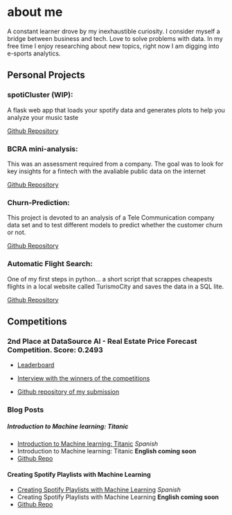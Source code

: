 # about me

A constant learner drove by my inexhaustible curiosity. I consider myself a bridge between business and tech. Love to solve problems with data. In my free time I enjoy researching about new topics, right now I am digging into e-sports analytics.

## Personal Projects

### spotiCluster (WIP):

A flask web app that loads your spotify data and generates plots to help you analyze your music taste

[Github Repository]()

### BCRA mini-analysis:

This was an assessment required from a company. The goal was to look for key insights for a fintech with the avaliable public data on the internet

[Github Repository]()

### Churn-Prediction:

This project is devoted to an analysis of a Tele Communication company data set and to test different models to predict whether the customer churn or not.

[Github Repository](https://github.com/rubzk/churn-prediction)


### Automatic Flight Search:

One of my first steps in python... a short script that scrappes cheapests flights in a local website called TurismoCity and saves the data in a SQL lite.

[Github Repository](https://github.com/rubzk/automatic_flight_searchs)


## Competitions

### 2nd Place at DataSource AI - Real Estate Price Forecast Competition. Score: 0.2493
* [Leaderboard](https://www.datasource.ai/en/users/1307/competitions/real-estate-price-forecast/profile_competition)

* [Interview with the winners of the competitions](https://www.datasource.ai/en/data-science-articles/interview-with-the-winners-of-the-data-science-competition-real-estate-price-forecast)

* [Github repository of my submission](https://github.com/rubzk/datasourceai-pice-competition)

### Blog Posts

##### Introduction to Machine learning: Titanic
* [Introduction to Machine learning: Titanic](https://medium.com/@tomas.ertola/introducci%C3%B3n-a-machine-learning-para-principiantes-9aee97cc77f) *Spanish*
* Introduction to Machine learning: Titanic **English coming soon**
* [Github Repo](https://github.com/rubzk/titanic-medium)


#### Creating Spotify Playlists with Machine Learning
* [Creating Spotify Playlists with Machine Learning](https://medium.com/@tomas.ertola/creando-listas-de-spotify-con-machine-learning-7d3f36a11adf) *Spanish*
* Creating Spotify Playlists with Machine Learning **English coming soon**
* [Github Repo](https://github.com/rubzk/spotify-data-analysis)

